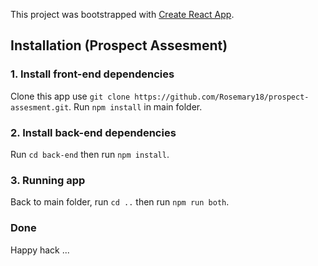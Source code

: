 This project was bootstrapped with [Create React App](https://github.com/facebook/create-react-app).

## Installation (Prospect Assesment)
### 1. Install front-end dependencies

Clone this app use `git clone https://github.com/Rosemary18/prospect-assesment.git`.
Run `npm install` in main folder. 

### 2. Install back-end dependencies

Run `cd back-end` then run `npm install`.

### 3. Running app

Back to main folder, run `cd ..` then run `npm run both`.

### Done

Happy hack ...
